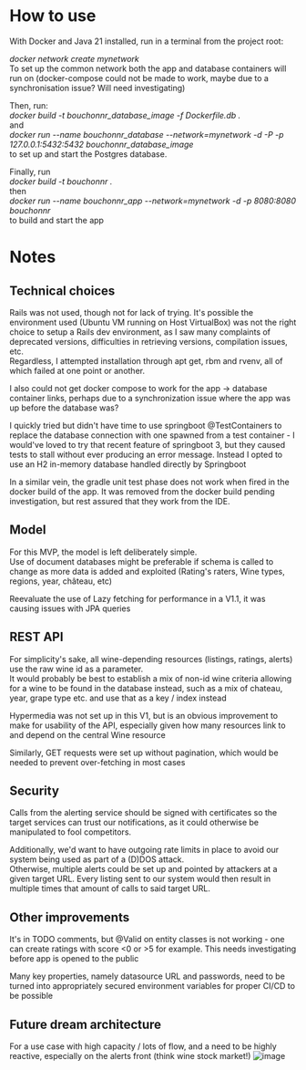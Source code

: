 # How to use
With Docker and Java 21 installed, run in a terminal from the project root:

*docker network create mynetwork* <br> To set up the common network both the app and database containers will run on (docker-compose could not be made to work, maybe due to a synchronisation issue? Will need investigating)

Then, run:  <br>*docker build -t bouchonnr_database_image -f Dockerfile.db .*<br> and<br>
*docker run --name bouchonnr_database --network=mynetwork -d -P -p 127.0.0.1:5432:5432 bouchonnr_database_image* <br>to set up and start the Postgres database.

Finally, run <br>*docker build -t bouchonnr .*<br> then <br>*docker run --name bouchonnr_app --network=mynetwork -d -p 8080:8080 bouchonnr*<br> to build and start the app

# Notes
## Technical choices
Rails was not used, though not for lack of trying. It's possible the environment used (Ubuntu VM running on Host VirtualBox) was not the right choice to setup a Rails dev environment, as I saw many complaints of deprecated versions, difficulties in retrieving versions, compilation issues, etc.<br> 
Regardless, I attempted installation through apt get, rbm and rvenv, all of which failed at one point or another.<br>

I also could not get docker compose to work for the app -> database container links, perhaps due to a synchronization issue where the app was up before the database was?

I quickly tried but didn't have time to use springboot @TestContainers to replace the database connection with one spawned from a test container - I would've loved to try that recent feature of springboot 3, but they caused tests to stall without ever producing an error message. Instead I opted to use an H2 in-memory database handled directly by Springboot

In a similar vein, the gradle unit test phase does not work when fired in the docker build of the app. It was removed from the docker build pending investigation, but rest assured that they work from the IDE.<br>

## Model
For this MVP, the model is left deliberately simple.<br> 
Use of document databases might be preferable if schema is called to change as more data is added and exploited (Rating's raters, Wine types, regions, year, château, etc)

Reevaluate the use of Lazy fetching for performance in a V1.1, it was causing issues with JPA queries

## REST API
For simplicity's sake, all wine-depending resources (listings, ratings, alerts) use the raw wine id as a parameter.
<br>It would probably be best to establish a mix of non-id wine criteria allowing for a wine to be found in the database instead, such as a mix of chateau, year, grape type etc. and use that as a key / index instead

Hypermedia was not set up in this V1, but is an obvious improvement to make for usability of the API, especially given how many resources link to and depend on the central Wine resource

Similarly, GET requests were set up without pagination, which would be needed to prevent over-fetching in most cases

## Security
Calls from the alerting service should be signed with certificates so the target services can trust our notifications, as it could otherwise be manipulated to fool competitors.

Additionally, we'd want to have outgoing rate limits in place to avoid our system being used as part of a (D)DOS attack. 
<br>Otherwise, multiple alerts could be set up and pointed by attackers at a given target URL. Every listing sent to our system would then result in multiple times that amount of calls to said target URL.

## Other improvements
It's in TODO comments, but @Valid on entity classes is not working - one can create ratings with score <0 or >5 for example. This needs investigating before app is opened to the public

Many key properties, namely datasource URL and passwords, need to be turned into appropriately secured environment variables for proper CI/CD to be possible

## Future dream architecture
For  a use case with high capacity / lots of flow, and a need to be highly reactive, especially on the alerts front (think wine stock market!)
![image](https://github.com/PhilippeRoland/bouchonnr_springboot/assets/5500168/71775ef2-8a36-4f10-a948-106ce916ff38)


